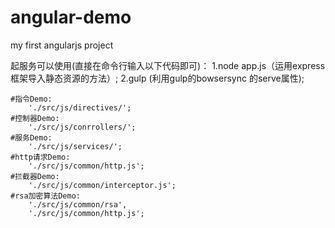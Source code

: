 # angular-demo
my first angularjs project

起服务可以使用(直接在命令行输入以下代码即可)：
1.node app.js（运用express框架导入静态资源的方法）;
2.gulp (利用gulp的bowsersync 的serve属性);

	#指令Demo:
		'./src/js/directives/';
	#控制器Demo:
		'./src/js/conrrollers/';
	#服务Demo:
		'./src/js/services/';
	#http请求Demo:
		'./src/js/common/http.js';
	#拦截器Demo:
		'./src/js/common/interceptor.js';
	#rsa加密算法Demo:
		'./src/js/common/rsa',
		'./src/js/common/http.js';